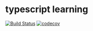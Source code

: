 # typescript learning

[![Build Status](https://travis-ci.com/hextion/typescript-learning.svg?branch=master)](https://travis-ci.com/hextion/typescript-learning)
[![codecov](https://codecov.io/gh/hextion/typescript-learning/branch/master/graph/badge.svg)](https://codecov.io/gh/hextion/typescript-learning)
